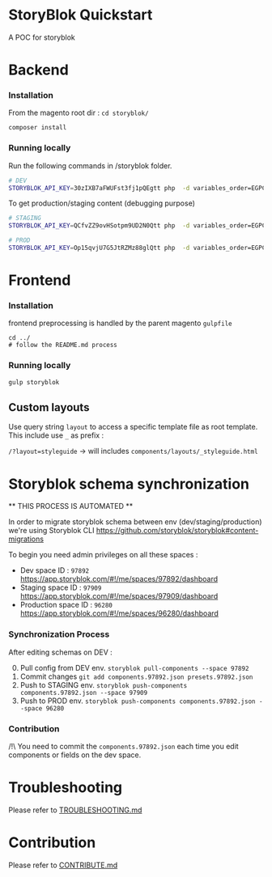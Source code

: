 # StoryBlok Quickstart

A POC for storyblok

# Backend

### Installation

From the magento root dir :
`cd storyblok/`


`composer install`

### Running locally

Run the following commands in /storyblok folder.

```bash
# DEV
STORYBLOK_API_KEY=30zIXB7aFWUFst3fj1pQEgtt php  -d variables_order=EGPCS -S 127.0.0.1:8888

```

To get production/staging content (debugging purpose)

```bash
# STAGING
STORYBLOK_API_KEY=QCfvZZ9ovHSotpm9UD2N0Qtt php  -d variables_order=EGPCS -S 127.0.0.1:8888

# PROD
STORYBLOK_API_KEY=Op15qvjU7G5JtRZMz88glQtt php  -d variables_order=EGPCS -S 127.0.0.1:8888
```

# Frontend

### Installation

frontend preprocessing is handled by the parent magento `gulpfile`

```
cd ../
# follow the README.md process
```

### Running locally

```bash
gulp storyblok
```

## Custom layouts

Use query string  `layout` to access a specific template file as root template. This include use `_` as prefix :

`/?layout=styleguide` -> will includes `components/layouts/_styleguide.html`



# Storyblok schema synchronization

** THIS PROCESS IS AUTOMATED **

In order to migrate storyblok schema between env (dev/staging/production) we're using Storyblok CLI
https://github.com/storyblok/storyblok#content-migrations

To begin you need admin privileges on all these spaces :

- Dev space ID : `97892` https://app.storyblok.com/#!/me/spaces/97892/dashboard
- Staging space ID : `97909` https://app.storyblok.com/#!/me/spaces/97909/dashboard
- Production space ID : `96280` https://app.storyblok.com/#!/me/spaces/96280/dashboard


### Synchronization Process

After editing schemas on DEV :

0) Pull config from DEV env. `storyblok pull-components --space 97892`
0) Commit changes `git add components.97892.json presets.97892.json`
0) Push to STAGING env. `storyblok push-components components.97892.json --space 97909`
0) Push to PROD env. `storyblok push-components components.97892.json --space 96280`


### Contribution

/!\ You need to commit the `components.97892.json` each time you edit components or fields on the dev space.

# Troubleshooting

Please refer to [TROUBLESHOOTING.md](docs/TROUBLESHOOTING.md)

# Contribution

Please refer to [CONTRIBUTE.md](docs/CONTRIBUTE.md)
